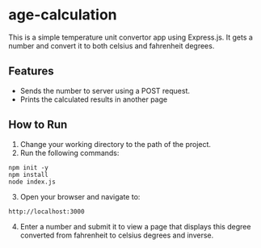 # age-calculation
This is a simple temperature unit convertor app using Express.js. It gets a number and convert it to both celsius and fahrenheit degrees.

## Features
* Sends the number to server using a POST request.
* Prints the calculated results in another page

## How to Run
1. Change your working directory to the path of the project.
2. Run the following commands:
```
npm init -y
npm install
node index.js
```
3. Open your browser and navigate to:
```
http://localhost:3000
```
4. Enter a number and submit it to view a page that displays this degree converted from fahrenheit to celsius degrees and inverse.